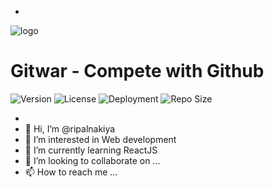 - 
![logo](./public/logo.png)

# **Gitwar - Compete with Github**

![Version](https://img.shields.io/github/package-json/v/iampavangandhi/Gitwar?color=2948ff&label=Version&style=flat-square) ![License](https://img.shields.io/github/license/iampavangandhi/Gitwar?color=2948ff&label=License&style=flat-square) ![Deployment](https://img.shields.io/github/deployments/iampavangandhi/Gitwar/gitwar?color=2948ff&label=Deployment&style=flat-square) ![Repo Size](https://img.shields.io/github/repo-size/iampavangandhi/Gitwar?color=2948ff&label=Repo%20Size&style=flat-square)

- 
- 👋 Hi, I’m @ripalnakiya
- 👀 I’m interested in Web development
- 🌱 I’m currently learning ReactJS
- 💞️ I’m looking to collaborate on ...
- 📫 How to reach me ...

<!---
ripalnakiya/ripalnakiya is a ✨ special ✨ repository because its `README.md` (this file) appears on your GitHub profile.
You can click the Preview link to take a look at your changes.
--->

